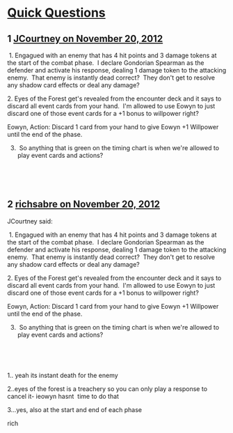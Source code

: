 # [Quick Questions ](https://community.fantasyflightgames.com/topic/74558-quick-questions/)

## 1 [JCourtney on November 20, 2012](https://community.fantasyflightgames.com/topic/74558-quick-questions/?do=findComment&comment=726006)

 1. Engagued with an enemy that has 4 hit points and 3 damage tokens at the start of the combat phase.  I declare Gondorian Spearman as the defender and activate his response, dealing 1 damage token to the attacking enemy.  That enemy is instantly dead correct?  They don't get to resolve any shadow card effects or deal any damage? 

2. Eyes of the Forest get's revealed from the encounter deck and it says to discard all event cards from your hand.  I'm allowed to use Eowyn to just discard one of those event cards for a +1 bonus to willpower right? 

Eowyn, Action: Discard 1 card from your hand to give Eowyn +1 Willpower until the end of the phase.

3.  So anything that is green on the timing chart is when we're allowed to play event cards and actions?

 

 

## 2 [richsabre on November 20, 2012](https://community.fantasyflightgames.com/topic/74558-quick-questions/?do=findComment&comment=726009)

JCourtney said:

 1. Engagued with an enemy that has 4 hit points and 3 damage tokens at the start of the combat phase.  I declare Gondorian Spearman as the defender and activate his response, dealing 1 damage token to the attacking enemy.  That enemy is instantly dead correct?  They don't get to resolve any shadow card effects or deal any damage? 

2. Eyes of the Forest get's revealed from the encounter deck and it says to discard all event cards from your hand.  I'm allowed to use Eowyn to just discard one of those event cards for a +1 bonus to willpower right? 

Eowyn, Action: Discard 1 card from your hand to give Eowyn +1 Willpower until the end of the phase.

3.  So anything that is green on the timing chart is when we're allowed to play event cards and actions?

 

 



1.. yeah its instant death for the enemy

2..eyes of the forest is a treachery so you can only play a response to cancel it- ieowyn hasnt  time to do that

3…yes, also at the start and end of each phase

rich


